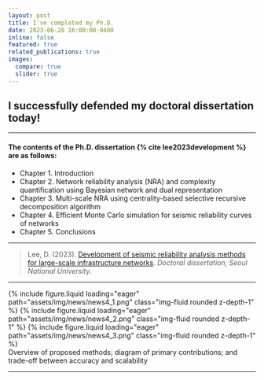 ```yaml
---
layout: post
title: I've completed my Ph.D.
date: 2023-06-28 16:00:00-0400
inline: false
featured: true
related_publications: true
images:
  compare: true
  slider: true
---
```


## I successfully defended my doctoral dissertation today!

<hr>

#### The contents of the Ph.D. dissertation {% cite lee2023development %} are as follows:

<ul>
    <li>Chapter 1. Introduction</li>
    <li>Chapter 2. Network reliability analysis (NRA) and complexity quantification using Bayesian network and dual representation</li>
    <li>Chapter 3. Multi-scale NRA using centrality-based selective recursive decomposition algorithm</li>
    <li>Chapter 4. Efficient Monte Carlo simulation for seismic reliability curves of networks</li>
    <li>Chapter 5. Conclusions</li>
</ul>

<hr>

> Lee, D. (2023). [Development of seismic reliability analysis methods for large-scale infrastructure networks](https://dcollection.snu.ac.kr/common/orgView/000000179598). _Doctoral dissertation, Seoul National University_.

<hr>

<swiper-container keyboard="true" navigation="true" pagination="true" pagination-clickable="true" pagination-dynamic-bullets="true" rewind="true">
  <swiper-slide>{% include figure.liquid loading="eager" path="assets/img/news/news4_1.png" class="img-fluid rounded z-depth-1" %}</swiper-slide>
  <swiper-slide>{% include figure.liquid loading="eager" path="assets/img/news/news4_2.png" class="img-fluid rounded z-depth-1" %}</swiper-slide>
  <swiper-slide>{% include figure.liquid loading="eager" path="assets/img/news/news4_3.png" class="img-fluid rounded z-depth-1" %}</swiper-slide>
</swiper-container>
<div class="caption">
    Overview of proposed methods; diagram of primary contributions; and trade-off between accuracy and scalability
</div>

<hr>
